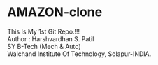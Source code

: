# AMAZON-clone
This Is My 1st Git Repo.!!!<br>
Author : Harshvardhan S. Patil<br>
SY B-Tech (Mech & Auto) <br>
Walchand Institute Of Technology, Solapur-INDIA.
